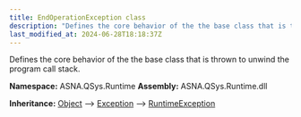 ```yaml
---
title: EndOperationException class
description: "Defines the core behavior of the the base class that is thrown to unwind the program call stack. "
last_modified_at: 2024-06-28T18:18:37Z
---
```


Defines the core behavior of the the base class that is thrown to unwind the program call stack.

**Namespace:** ASNA.QSys.Runtime
**Assembly:** ASNA.QSys.Runtime.dll

**Inheritance:** [Object](https://docs.microsoft.com/en-us/dotnet/api/system.object) --> [Exception](https://docs.microsoft.com/en-us/dotnet/api/system.exception) --> [RuntimeException](/reference/runtime/qsys-runtime/runtime-exception.html)
<br>
<br>
